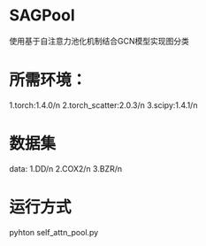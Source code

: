 # SAGPool
使用基于自注意力池化机制结合GCN模型实现图分类
# 所需环境：
1.torch:1.4.0/n
2.torch_scatter:2.0.3/n
3.scipy:1.4.1/n
# 数据集
data:
1.DD/n
2.COX2/n
3.BZR/n
# 运行方式
pyhton self_attn_pool.py
